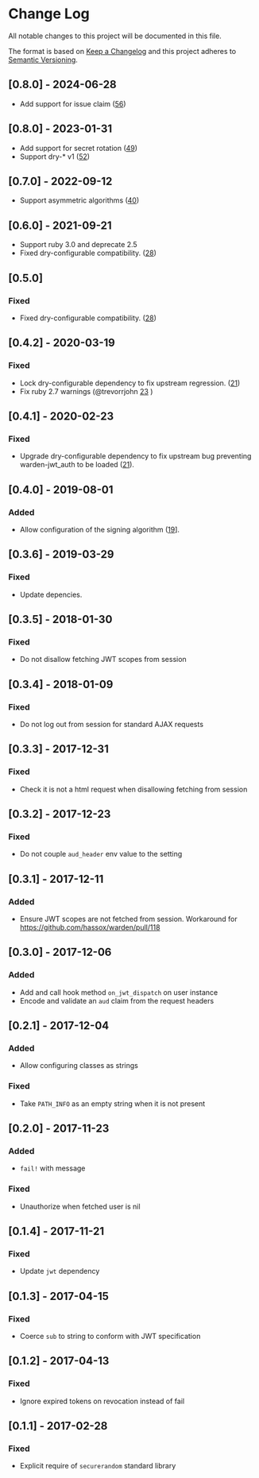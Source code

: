 # Change Log
All notable changes to this project will be documented in this file.

The format is based on [Keep a Changelog](http://keepachangelog.com/) 
and this project adheres to [Semantic Versioning](http://semver.org/).

## [0.8.0] - 2024-06-28
- Add support for issue claim ([56](https://github.com/waiting-for-dev/warden-jwt_auth/pull/56))

## [0.8.0] - 2023-01-31
- Add support for secret rotation ([49](https://github.com/waiting-for-dev/warden-jwt_auth/pull/49))
- Support dry-* v1 ([52](https://github.com/waiting-for-dev/warden-jwt_auth/pull/52))

## [0.7.0] - 2022-09-12
- Support asymmetric algorithms ([40](https://github.com/waiting-for-dev/warden-jwt_auth/issues/40))

## [0.6.0] - 2021-09-21
- Support ruby 3.0 and deprecate 2.5
- Fixed dry-configurable compatibility. ([28](https://github.com/waiting-for-dev/warden-jwt_auth/issues/28))

## [0.5.0] 
### Fixed
- Fixed dry-configurable compatibility. ([28](https://github.com/waiting-for-dev/warden-jwt_auth/issues/28))

## [0.4.2] - 2020-03-19
### Fixed
- Lock dry-configurable dependency to fix upstream regression. ([21](https://github.com/waiting-for-dev/warden-jwt_auth/issues/21))
- Fix ruby 2.7 warnings (@trevorrjohn [23](https://github.com/waiting-for-dev/warden-jwt_auth/pull/23) )

## [0.4.1] - 2020-02-23
### Fixed
- Upgrade dry-configurable dependency to fix upstream bug preventing
  warden-jwt_auth to be loaded ([21](https://github.com/waiting-for-dev/warden-jwt_auth/issues/21)).

## [0.4.0] - 2019-08-01
### Added
- Allow configuration of the signing algorithm ([19](https://github.com/waiting-for-dev/warden-jwt_auth/pull/19)].

## [0.3.6] - 2019-03-29
### Fixed
- Update depencies.

## [0.3.5] - 2018-01-30
### Fixed
- Do not disallow fetching JWT scopes from session

## [0.3.4] - 2018-01-09
### Fixed
- Do not log out from session for standard AJAX requests

## [0.3.3] - 2017-12-31
### Fixed
- Check it is not a html request when disallowing fetching from session

## [0.3.2] - 2017-12-23
### Fixed
- Do not couple `aud_header` env value to the setting

## [0.3.1] - 2017-12-11
### Added
- Ensure JWT scopes are not fetched from session. Workaround for
  https://github.com/hassox/warden/pull/118

## [0.3.0] - 2017-12-06
### Added
- Add and call hook method `on_jwt_dispatch` on user instance
- Encode and validate an `aud` claim from the request headers

## [0.2.1] - 2017-12-04
### Added
- Allow configuring classes as strings

### Fixed
- Take `PATH_INFO` as an empty string when it is not present

## [0.2.0] - 2017-11-23
### Added
- `fail!` with message

### Fixed
- Unauthorize when fetched user is nil

## [0.1.4] - 2017-11-21
### Fixed
- Update `jwt` dependency

## [0.1.3] - 2017-04-15
### Fixed
- Coerce `sub` to string to conform with JWT specification

## [0.1.2] - 2017-04-13
### Fixed
- Ignore expired tokens on revocation instead of fail

## [0.1.1] - 2017-02-28
### Fixed
- Explicit require of `securerandom` standard library
